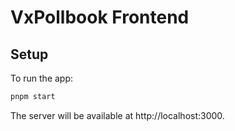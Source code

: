 # VxPollbook Frontend

## Setup

To run the app:

```sh
pnpm start
```

The server will be available at http://localhost:3000.
